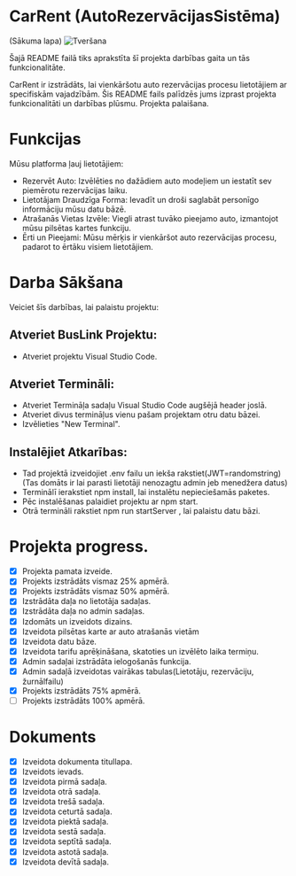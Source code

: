  # CarRent (AutoRezervācijasSistēma)
(Sākuma lapa)
![Tveršana](https://github.com/DavisA4/AutoRezervacijasSistemaCarRent-/assets/156308695/6a8d89f1-cbc0-476a-ab10-091ba33f1eb3)

Šajā README failā tiks aprakstīta šī projekta darbības gaita un tās funkcionalitāte.


CarRent ir izstrādāts, lai vienkāršotu auto rezervācijas procesu lietotājiem ar specifiskām vajadzībām. Šis README fails palīdzēs jums izprast projekta funkcionalitāti un darbības plūsmu.
Projekta palaišana.

# Funkcijas
Mūsu platforma ļauj lietotājiem:

 - Rezervēt Auto: Izvēlēties no dažādiem auto modeļiem un iestatīt sev piemērotu rezervācijas laiku.
 - Lietotājam Draudzīga Forma: Ievadīt un droši saglabāt personīgo informāciju mūsu datu bāzē.
 - Atrašanās Vietas Izvēle: Viegli atrast tuvāko pieejamo auto, izmantojot mūsu pilsētas kartes funkciju.
 - Ērti un Pieejami: Mūsu mērķis ir vienkāršot auto rezervācijas procesu, padarot to ērtāku visiem lietotājiem.

# Darba Sākšana
Veiciet šīs darbības, lai palaistu projektu:

 ##  Atveriet BusLink Projektu:
 - Atveriet projektu Visual Studio Code.
 ## Atveriet Termināli:
 - Atveriet Termināļa sadaļu Visual Studio Code augšējā header joslā.
 - Atveriet divus termināļus vienu pašam projektam otru datu bāzei.
 - Izvēlieties "New Terminal".
 ## Instalējiet Atkarības:
 - Tad projektā izveidojiet .env failu un iekša rakstiet(JWT=randomstring)(Tas domāts ir lai parasti lietotāji nenozagtu admin jeb menedžera datus)
 - Terminālī ierakstiet npm install, lai instalētu nepieciešamās paketes.
 - Pēc instalēšanas palaidiet projektu ar npm start.
 - Otrā termināli rakstiet npm run startServer , lai palaistu datu bāzi.



# Projekta progress.
- [x] Projekta pamata izveide.
- [x] Projekts izstrādāts vismaz 25% apmērā.
- [x] Projekts izstrādāts vismaz 50% apmērā.
- [x] Izstrādāta daļa no lietotāja sadaļas.
- [x] Izstrādāta daļa no admin sadaļas.
- [x] Izdomāts un izveidots dizains.
- [x] Izveidota pilsētas karte ar auto atrašanās vietām
- [x] Izveidota datu bāze.
- [x] Izveidota tarifu aprēķināšana, skatoties un izvēlēto laika termiņu.
- [x] Admin sadaļai izstrādāta ielogošanās funkcija.
- [x] Admin sadaļā izveidotas vairākas tabulas(Lietotāju, rezervāciju, žurnālfailu)
- [x] Projekts izstrādāts 75% apmērā.
- [ ] Projekts izstrādāts 100% apmērā.

# Dokuments
- [x] Izveidota dokumenta titullapa.
- [x] Izveidots ievads.
- [x] Izveidota pirmā sadaļa.
- [x] Izveidota otrā sadaļa.
- [x] Izveidota trešā sadaļa.
- [x] Izveidota ceturtā sadaļa.
- [x] Izveidota piektā sadaļa.
- [x] Izveidota sestā sadaļa.
- [x] Izveidota septītā sadaļa.
- [x] Izveidota astotā sadaļa.
- [x] Izveidota devītā sadaļa.

